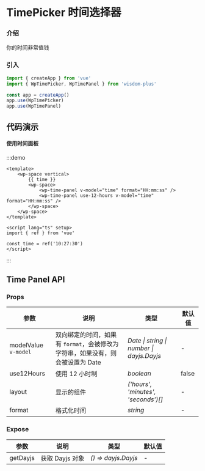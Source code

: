 # TimePicker 时间选择器

### 介绍

你的时间非常值钱

### 引入

```js
import { createApp } from 'vue'
import { WpTimePicker, WpTimePanel } from 'wisdom-plus'

const app = createApp()
app.use(WpTimePicker)
app.use(WpTimePanel)
```

## 代码演示

#### 使用时间面板

:::demo
```vue
<template>
    <wp-space vertical>
        {{ time }}
        <wp-space>
            <wp-time-panel v-model="time" format="HH:mm:ss" />
            <wp-time-panel use-12-hours v-model="time" format="HH:mm:ss" />
        </wp-space>
    </wp-space>
</template>

<script lang="ts" setup>
import { ref } from 'vue'

const time = ref('10:27:30')
</script>
```
:::

## Time Panel API

### Props

| 参数      | 说明           | 类型                                                                | 默认值 |
| --------- | -------------- | ------------------------------------------------------------------- | ------ |
| modelValue `v-model`      | 双向绑定的时间，如果有 `format`，会被修改为字符串，如果没有，则会被设置为 Date       | _Date \| string \| number \| dayjs.Dayjs_          | -     |
| use12Hours     | 使用 12 小时制   | _boolean_           | false      |
| layout   | 显示的组件 | _('hours', 'minutes', 'seconds')[]_ | -      |
| format  | 格式化时间       | _string_                                                           | -  |

### Expose

| 参数      | 说明           | 类型                                                                | 默认值 |
| --------- | -------------- | ------------------------------------------------------------------- | ------ |
| getDayjs      | 获取 Dayjs 对象       | _() => dayjs.Dayjs_          | -     |